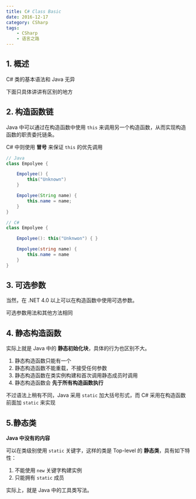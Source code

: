 ```yaml
---
title: C# Class Basic
date: 2016-12-17
category: CSharp
tags:
    - CSharp
    - 语言之路
---
```


## 1. 概述

C# 类的基本语法和 Java 无异

下面只具体讲讲有区别的地方


<!-- more -->

## 2. 构造函数链

Java 中可以通过在构造函数中使用 `this` 来调用另一个构造函数，从而实现构造函数的职责委托链条。

C# 中则使用 **冒号** 来保证 `this` 的优先调用

```java
// Java
class Empolyee {

    Empolyee() {
        this("Unknown")
    }

    Empolyee(String name) {
        this.name = name;
    }
}
```

```csharp
// C#
class Empolyee {

    Empolyee(): this("Unknwon") { }

    Empolyee(string name) {
        this.name = name
    }
}
```

## 3. 可选参数

当然，在 .NET 4.0 以上可以在构造函数中使用可选参数。

可选参数用法和其他方法相同

## 4. 静态构造函数

实际上就是 Java 中的 **静态初始化块**，具体的行为也区别不大。

1. 静态构造函数只能有一个
2. 静态构造函数不能重载，不接受任何参数
3. 静态构造函数在类实例构建和首次调用静态成员时调用
4. 静态构造函数会 **先于所有构造函数执行**

不过语法上稍有不同，Java 采用 `static` 加大括号形式，而 C# 采用在构造函数前面加 `static` 来实现

## 5.静态类

**Java 中没有的内容**

可以在类级别使用 `static` 关键字，这样的类是 Top-level 的 **静态类**，具有如下特性：

1. 不能使用 `new` 关键字构建实例
2. 只能拥有 `static` 成员

实际上，就是 Java 中的工具类写法。
